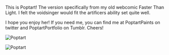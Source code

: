This is Poptart! The version specifically from my old webcomic Faster Than Light. I felt the voidsinger would fit the artificers ability set quite well.

I hope you enjoy her! If you need me, you can find me at PoptartPaints on twitter and PoptartPortfolio on Tumblr. Cheers!

![Poptart](https://media4.giphy.com/media/0eBUbZ8AmR1pAJN95G/giphy.gif?cid=790b7611d345861a6bd415c842067020998d9f31ec3b586d&rid=giphy.gif&ct=g)

![Poptart](https://media2.giphy.com/media/kZSaKaAIf7qHK0en1n/giphy.gif?cid=790b7611c8116c21ff54c02d751aab2161cb681fb177aa3f&rid=giphy.gif&ct=g)

